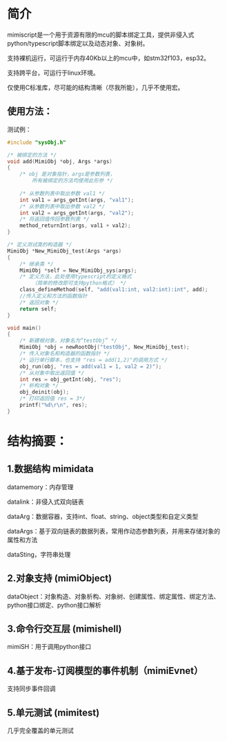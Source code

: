 # 简介
mimiscript是一个用于资源有限的mcu的脚本绑定工具，提供非侵入式python/typescript脚本绑定以及动态对象、对象树。

支持裸机运行，可运行于内存40Kb以上的mcu中，如stm32f103，esp32。

支持跨平台，可运行于linux环境。

仅使用C标准库，尽可能的结构清晰（尽我所能），几乎不使用宏。


## 使用方法：

测试例：
``` c
#include "sysObj.h"

/* 被绑定的方法 */
void add(MimiObj *obj, Args *args) 
{
    /* obj 是对象指针，args是参数列表，
        所有被绑定的方法均使用此形参 */
    
    /* 从参数列表中取出参数 val1 */
    int val1 = args_getInt(args, "val1");
    /* 从参数列表中取出参数 val2 */
    int val2 = args_getInt(args, "val2");
    /* 将返回值传回参数列表 */
    method_returnInt(args, val1 + val2);
}

/* 定义测试类的构造器 */
MimiObj *New_MimiObj_test(Args *args)
{
    /* 继承类 */
    MimiObj *self = New_MimiObj_sys(args);
    /* 定义方法，此处使用typescript的定义格式
        （简单的修改即可支持python格式） */
    class_defineMethod(self, "add(val1:int, val2:int):int", add); 
    //传入定义和方法的函数指针
    /* 返回对象 */
    return self;
}

void main()
{
    /* 新建根对象，对象名为“testObj” */
    MimiObj *obj = newRootObj("testObj", New_MimiObj_test);
    /* 传入对象名和构造器的函数指针 */
    /* 运行单行脚本，也支持 "res = add(1,2)"的调用方式 */
    obj_run(obj, "res = add(val1 = 1, val2 = 2)");
    /* 从对象中取出返回值 */
    int res = obj_getInt(obj, "res");
    /* 析构对象 */
    obj_deinit(obj);
    /* 打印返回值 res = 3*/
    printf("%d\r\n", res);    
}
```

# 结构摘要：

## 1.数据结构 mimidata
datamemory：内存管理

datalink：非侵入式双向链表

dataArg：数据容器，支持int、float、string、object类型和自定义类型

dataArgs：基于双向链表的数据列表，常用作动态参数列表，并用来存储对象的属性和方法

dataSting，字符串处理

## 2.对象支持 (mimiObject) 
dataObject：对象构造、对象析构、对象树、创建属性、绑定属性、绑定方法、python接口绑定、python接口解析

## 3.命令行交互层 (mimishell) 
mimiSH：用于调用python接口

## 4.基于发布-订阅模型的事件机制（mimiEvnet）
支持同步事件回调

## 5.单元测试 (mimitest) 
几乎完全覆盖的单元测试

